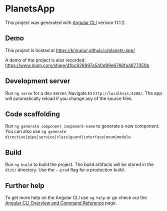 # PlanetsApp

This project was generated with [Angular CLI](https://github.com/angular/angular-cli) version 11.1.2.

## Demo

This project is hosted at https://knnupur.github.io/planets-app/

A demo of the project is also recorded: https://www.loom.com/share/41bc626997a540d99e6766fa4877350b

## Development server

Run `ng serve` for a dev server. Navigate to `http://localhost:4200/`. The app will automatically reload if you change any of the source files.

## Code scaffolding

Run `ng generate component component-name` to generate a new component. You can also use `ng generate directive|pipe|service|class|guard|interface|enum|module`.

## Build

Run `ng build` to build the project. The build artifacts will be stored in the `dist/` directory. Use the `--prod` flag for a production build.

## Further help

To get more help on the Angular CLI use `ng help` or go check out the [Angular CLI Overview and Command Reference](https://angular.io/cli) page.
